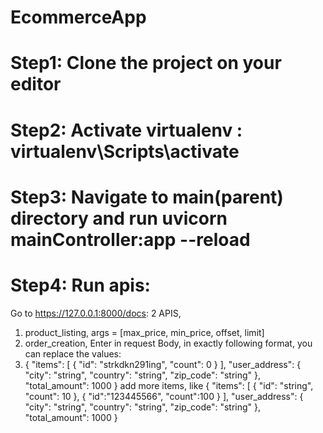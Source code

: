 # EcommerceApp
# Step1: Clone the project on your editor
# Step2: Activate virtualenv : virtualenv\Scripts\activate
# Step3: Navigate to main(parent) directory and run uvicorn mainController:app --reload
# Step4: Run apis:
Go to https://127.0.0.1:8000/docs:
2 APIS,
1. product_listing, args = [max_price, min_price, offset, limit]
2. order_creation, Enter in request Body, in exactly following format, you can replace the values:
3. {
  "items": [
    {
      "id": "strkdkn291ing",
      "count": 0
    }
  ],
  "user_address": {
    "city": "string",
    "country": "string",
    "zip_code": "string"
  },
  "total_amount": 1000
}
add more items, like
{
  "items": [
    {
      "id": "string",
      "count": 10
    },
   {
   "id":"123445566",
   "count":100
   }
  ],
  "user_address": {
    "city": "string",
    "country": "string",
    "zip_code": "string"
  },
  "total_amount": 1000
}
